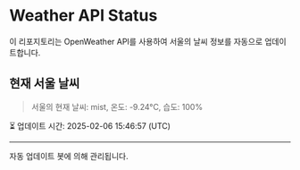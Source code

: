 
# Weather API Status

이 리포지토리는 OpenWeather API를 사용하여 서울의 날씨 정보를 자동으로 업데이트합니다.

## 현재 서울 날씨
> 서울의 현재 날씨: mist, 온도: -9.24°C, 습도: 100%

⏳ 업데이트 시간: 2025-02-06 15:46:57 (UTC)

---
자동 업데이트 봇에 의해 관리됩니다.
